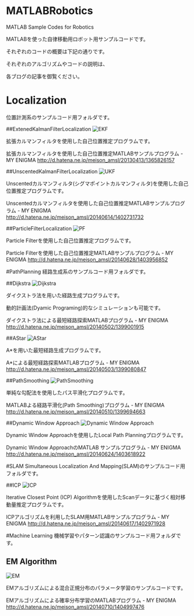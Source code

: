 MATLABRobotics
==============

MATLAB Sample Codes for Robotics


MATLABを使った自律移動用ロボット用サンプルコードです。

それぞれのコードの概要は下記の通りです。

それぞれのアルゴリズムやコードの説明は、

各ブログの記事を御覧ください。


# Localization
位置計測系のサンプルコード用フォルダです。

##ExtenedKalmanFilterLocalization
![EKF](http://f.st-hatena.com/images/fotolife/m/meison_amsl/20130413/20130413125635.jpg)

拡張カルマンフィルタを使用した自己位置推定プログラムです。

拡張カルマンフィルタを使用した自己位置推定MATLABサンプルプログラム - MY ENIGMA http://d.hatena.ne.jp/meison_amsl/20130413/1365826157

##UnscentedKalmanFilterLocalization
![UKF](http://f.st-hatena.com/images/fotolife/m/meison_amsl/20140614/20140614163514.png)

Unscentedカルマンフィルタ(シグマポイントカルマンフィルタ)を使用した自己位置推定プログラムです。

Unscentedカルマンフィルタを使用した自己位置推定MATLABサンプルプログラム - MY ENIGMA http://d.hatena.ne.jp/meison_amsl/20140614/1402731732

##ParticleFilterLocalization
![PF](http://f.st-hatena.com/images/fotolife/m/meison_amsl/20140628/20140628203642.png)

Particle Filterを使用した自己位置推定プログラムです。

Particle Filterを使用した自己位置推定MATLABサンプルプログラム - MY ENIGMA http://d.hatena.ne.jp/meison_amsl/20140628/1403956852


#PathPlanning
経路生成系のサンプルコード用フォルダです。

##Dijkstra
![Dijkstra](http://f.st-hatena.com/images/fotolife/m/meison_amsl/20140502/20140502120424.png)

ダイクストラ法を用いた経路生成プログラムです。

動的計画法(Dyamic Programing)的なシミュレーションも可能です。

ダイクストラ法による最短経路探索MATLABプログラム - MY ENIGMA http://d.hatena.ne.jp/meison_amsl/20140502/1399001915

##AStar
![AStar](http://f.st-hatena.com/images/fotolife/m/meison_amsl/20140503/20140503100405.png)

A*を用いた最短経路生成プログラムです。

A*による最短経路探索MATLABプログラム - MY ENIGMA http://d.hatena.ne.jp/meison_amsl/20140503/1399080847

##PathSmoothing
![PathSmoothing](http://f.st-hatena.com/images/fotolife/m/meison_amsl/20140510/20140510123208.png)

単純な勾配法を使用したパス平滑化プログラムです。

MATLABよる経路平滑化(Path Smoothing)プログラム - MY ENIGMA http://d.hatena.ne.jp/meison_amsl/20140510/1399694663

##Dynamic Window Approach
![Dynamic Window Approach](http://f.st-hatena.com/images/fotolife/m/meison_amsl/20140624/20140624230043.png)

Dynamic Window Approachを使用したLocal Path Planningプログラムです。

Dynamic Window ApproachのMATLAB サンプルプログラム - MY ENIGMA http://d.hatena.ne.jp/meison_amsl/20140624/1403618922

#SLAM
Simultaneous Localization And Mapping(SLAM)のサンプルコード用フォルダです。

##ICP
![ICP](http://f.st-hatena.com/images/fotolife/m/meison_amsl/20140617/20140617112008.png)

Iterative Closest Point (ICP) Algorithmを使用したScanデータに基づく相対移動量推定プログラムです。

ICPアルゴリズムを利用したSLAM用MATLABサンプルプログラム - MY ENIGMA http://d.hatena.ne.jp/meison_amsl/20140617/1402971928

#Machine Learning
機械学習やパターン認識のサンプルコード用フォルダです。

## EM Algorithm
![EM](http://f.st-hatena.com/images/fotolife/m/meison_amsl/20140710/20140710202357.png)

EMアルゴリズムによる混合正規分布のパラメータ学習のサンプルコードです。

EMアルゴリズムによる確率分布学習のMATLABプログラム - MY ENIGMA http://d.hatena.ne.jp/meison_amsl/20140710/1404997476

